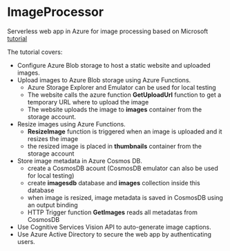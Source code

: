 # ImageProcessor
Serverless web app in Azure for image processing based on Microsoft [tutorial](https://docs.microsoft.com/en-ca/azure/functions/tutorial-static-website-serverless-api-with-database)

The tutorial covers:
* Configure Azure Blob storage to host a static website and uploaded images.
* Upload images to Azure Blob storage using Azure Functions.
	* Azure Storage Explorer and Emulator can be used for local testing
	* The website calls the azure function **GetUploadUrl** function to get a temporary URL where to upload the image
	* The website uploads the image to **images** container from the storage account.
* Resize images using Azure Functions.
	* **ResizeImage** function is triggered when an image is uploaded and it resizes the image
	* the resized image is placed in **thumbnails** container from the storage account
* Store image metadata in Azure Cosmos DB.
	* create a CosmosDB acount (CosmosDB emulator can also be used for local testing)
	* create **imagesdb** database and **images** collection inside this database
	* when image is resized, image metadata is saved in CosmosDB using an output binding
	* HTTP Trigger function **GetImages** reads all metadatas from CosmosDB
* Use Cognitive Services Vision API to auto-generate image captions.
* Use Azure Active Directory to secure the web app by authenticating users.

